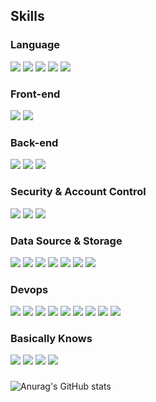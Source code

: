 ## Skills
### Language
<img src="https://img.shields.io/badge/Java-007396?style=flat-square&logo=Java&logoColor=white"/></a>
<img src="https://img.shields.io/badge/JavaScript-F7DF1E?style=flat-square&logo=JavaScript&logoColor=white"/></a>
<img src="https://img.shields.io/badge/TypeScript-3178C6?style=flat-square&logo=TypeScript&logoColor=white"/></a>
<img src="https://img.shields.io/badge/Python-3776AB?style=flat-square&logo=python&logoColor=white"/></a>
<img src="https://img.shields.io/badge/Dart-0175C2?style=flat-square&logo=dart&logoColor=white"/></a>
### Front-end
<img src="https://img.shields.io/badge/Flutter-02569B?style=flat-square&logo=flutter&logoColor=white"/></a>
<img src="https://img.shields.io/badge/React-61DAFB?style=flat-square&logo=React&logoColor=white"/></a>
### Back-end
<img src="https://img.shields.io/badge/Spring-6DB33F?style=flat-square&logo=Spring&logoColor=white"/></a>
<img src="https://img.shields.io/badge/NestJS-E0234E?style=flat-square&logo=nestjs&logoColor=white"/></a>
<img src="https://img.shields.io/badge/Fastapi-009688?style=flat-square&logo=fastapi&logoColor=white"/></a>
### Security & Account Control
<img src="https://img.shields.io/badge/Keycloak-4D4D4D?style=flat-square&logo=keycloak&logoColor=white"/></a>
<img src="https://img.shields.io/badge/Oauth2-3423A6?style=flat-square&logo=oauth2&logoColor=white"/></a>
<img src="https://img.shields.io/badge/Active_Directory-1FB6FF?style=flat-square&logo=active&logoColor=white"/></a>
### Data Source & Storage
<img src="https://img.shields.io/badge/Mysql-4479A1?style=flat-square&logo=mysql&logoColor=white"/></a>
<img src="https://img.shields.io/badge/Postgresql-4169E1?style=flat-square&logo=postgresql&logoColor=white"/></a>
<img src="https://img.shields.io/badge/Redis-FF4438?style=flat-square&logo=redis&logoColor=white"/></a>
<img src="https://img.shields.io/badge/MongoDB-47A248?style=flat-square&logo=mongodb&logoColor=white"/></a>
<img src="https://img.shields.io/badge/Synology-B5B5B6?style=flat-square&logo=synology&logoColor=white"/></a>
<img src="https://img.shields.io/badge/MinIO-C72E49?style=flat-square&logo=minio&logoColor=white"/></a>
<img src="https://img.shields.io/badge/DVC-13ADC7?style=flat-square&logo=dvc&logoColor=white"/></a>
### Devops
<img src="https://img.shields.io/badge/Docker-2496ED?style=flat-square&logo=Docker&logoColor=white"/></a>
<img src="https://img.shields.io/badge/Kubernetes-326CE5?style=flat-square&logo=Kubernetes&logoColor=white"/></a>
<img src="https://img.shields.io/badge/Prometheus-E6522C?style=flat-square&logo=Prometheus&logoColor=white"/></a>
<img src="https://img.shields.io/badge/ElasticStack-005571?style=flat-square&logo=elasticstack&logoColor=white"/></a>
<img src="https://img.shields.io/badge/Github_Actions-2088FF?style=flat-square&logo=githubactions&logoColor=white"/></a>
<img src="https://img.shields.io/badge/Gitlab_CI-FC6D26?style=flat-square&logo=gitlab&logoColor=white"/></a>
<img src="https://img.shields.io/badge/Jenkins-D24939?style=flat-square&logo=jenkins&logoColor=white"/></a>
<img src="https://img.shields.io/badge/MLflow-0194E2?style=flat-square&logo=mlflow&logoColor=white"/></a>
<img src="https://img.shields.io/badge/Nginx-009639?style=flat-square&logo=nginx&logoColor=white"/></a>
### Basically Knows
<img src="https://img.shields.io/badge/Rust-000000?style=flat-square&logo=Rust&logoColor=white"/></a>
<img src="https://img.shields.io/badge/C-A8B9CC?style=flat-square&logo=C&logoColor=white"/></a>
<img src="https://img.shields.io/badge/C++-00599C?style=flat-square&logo=C%2B%2B&logoColor=white"/></a>
<img src="https://img.shields.io/badge/GraphQL-E10098?style=flat-square&logo=GraphQL&logoColor=white"/></a>

###


![Anurag's GitHub stats](https://github-readme-stats.vercel.app/api?username=Enjay27&count_private=true)


